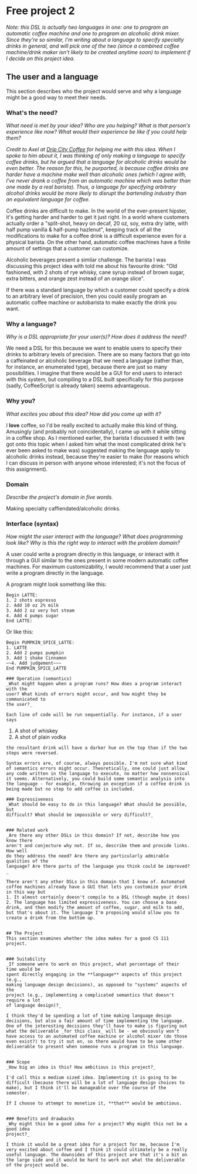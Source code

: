 # Free project 2

_Note: this DSL is actually two languages in one: one to program an automatic coffee machine and one to program an alcoholic drink mixer. Since they're so similar, I'm writing about a language to specify specialty drinks in general, and will pick one of the two (since a combined coffee machine/drink maker isn't likely to be created anytime soon) to implement if I decide on this project idea._

## The user and a language
This section describes who the project would serve and why a language might be a
good way to meet their needs.


### What's the need?
_What need is met by your idea? Who are you helping? What is that person's
experience like now? What would their experience be like if you could help 
them?_

_Credit to Axel at [Drip City Coffee](http://dripcitycoffee.com/) for helping me with this idea. When I spoke to him about it, I was thinking of only making a language to specify coffee drinks, but he argued that a language for alcoholic drinks would be even better. The reason for this, he purported, is because coffee drinks are harder have a machine make well than alcoholic ones (which I agree with, I've never drank a coffee from an automatic machine which was better than one made by a real barista). Thus, a language for specifying arbitrary alcohol drinks would be more likely to disrupt the bartending industry than an equivalent language for coffee._

Coffee drinks are difficult to make. In the world of the ever-present hipster, it's getting harder and harder to get it just right. In a world where customers actually order a "split-shot, heavy on decaf, 20 oz, soy, extra dry latte, with half pump vanilla & half-pump hazlenut", keeping track of all the modifications to make for a coffee drink is a difficult experience even for a physical barista. On the other hand, automatic coffee machines have a finite amount of settings that a customer can customize. 

Alcoholic beverages present a similar challenge. The barista I was discussing this project idea with told me about his favourite drink: "Old fashioned, with 2 shots of rye whisky, cane syrup instead of brown sugar, extra bitters, and orange zest instead of an orange slice". 

If there was a standard language by which a customer could specify a drink to an arbitrary level of precision, then you could easily program an automatic coffee machine or autobarista to make exactly the drink you want. 

### Why a language?
_Why is a DSL appropriate for your user(s)? How does it address the need?_

We need a DSL for this because we want to enable users to specify their drinks to arbitrary levels of precision. There are so many factors that go into a caffeinated or alcoholic beverage that we need a language (rather than, for instance, an enumerated type), because there are just so many possibilities. I imagine that there would be a GUI for end users to interact with this system, but compiling to a DSL built specifically for this purpose (sadly, CoffeeScript is already taken) seems advantageous. 

### Why you?
_What excites you about this idea? How did you come up with it?_

I **love** coffee, so I'd be really excited to actually make this kind of thing. Amusingly (and probably not coincidentally), I came up with it while sitting in a coffee shop. As I mentioned earlier, the barista I discussed it with (we got onto this topic when I asked him what the most complicated drink he's ever been asked to make was) suggested making the language apply to alcoholic drinks instead, because they're easier to make (for reasons which I can discuss in person with anyone whose interested; it's not the focus of this assignment).


### Domain
_Describe the project's domain in five words._

Making specialty caffiendated/alcoholic drinks.

### Interface (syntax)
_How might the user interact with the language? What does programming look 
like? Why is this the right way to interact with the problem domain?_ 

A user could write a program directly in this language, or interact with it through a GUI similar to the ones present in some modern automatic coffee machines. For maximum customizability, I would recommend that a user just write a program directly in the language.

A program might look something like this:
```
Begin LATTE:
1. 2 shots espresso
2. Add 10 oz 2% milk
3. Add 2 oz very hot steam
4. Add 4 pumps sugar
End LATTE:
```

Or like this:

```
Begin PUMPKIN_SPICE_LATTE:
1. LATTE
2. Add 2 pumps pumpkin
3. Add 1 shake Cinnamon
~~4. Add judgement~~~
End PUMPKIN_SPICE_LATTE

### Operation (semantics)
_What might happen when a program runs? How does a program interact with the
user? What kinds of errors might occur, and how might they be communicated to
the user?_

Each line of code will be run sequentially. For instance, if a user says
```
1. A shot of whiskey
2. A shot of plain vodka
```
the resultant drink will have a darker hue on the top than if the two steps were reversed. 

Syntax errors are, of course, always possible. I'm not sure what kind of semantics errors might occur. Theoretically, one could just allow any code written in the language to execute, no matter how nonsensical it seems. Alternatively, you could build some semantic analysis into the language - for example, throwing an exception if a coffee drink is being made but no step to add coffee is included.

### Expressiveness
_What should be easy to do in this language? What should be possible, but
difficult? What should be impossible or very difficult?_


### Related work
_Are there any other DSLs in this domain? If not, describe how you know there
aren't and conjecture why not. If so, describe them and provide links. How well 
do they address the need? Are there any particularly admirable qualities of the
language? Are there parts of the language you think could be improved?_

There aren't any other DSLs in this domain that I know of. Automated coffee machines already have a GUI that lets you customize your drink in this way but
1. It almost certainly doesn't compile to a DSL (though maybe it does)
2. The language has limited expressiveness. You can choose a base drink, and then modify the amount of coffee, sugar, and milk to add, but that's about it. The language I'm proposing would allow you to create a drink from the bottom up. 


## The Project
This section examines whether the idea makes for a good CS 111 project.


### Suitability
_If someone were to work on this project, what percentage of their time would be
spent directly engaging in the **language** aspects of this project (e.g.,
making language design decisions), as opposed to "systems" aspects of the
project (e.g., implementing a complicated semantics that doesn't require a lot
of language design)?_

I think they'd be spending a lot of time making language design decisions, but also a fair amount of time implementing the language. One of the interesting decisions they'll have to make is figuring out what the deliverable _for this class_ will be - we obviously won't have access to an automated coffee machine or alcohol mixer (do those even exist?) to try it out on, so there would have to be some other deliverable to present when someone runs a program in this language.


### Scope
_How big an idea is this? How ambitious is this project?_

I'd call this a medium sized idea. Implementing it is going to be difficult (because there will be a lot of language design choices to make), but I think it'll be manageable over the course of the semester.

If I choose to attempt to monetize it, **that** would be ambitious. 


### Benefits and drawbacks
_Why might this be a good idea for a project? Why might this not be a good idea 
project?_

I think it would be a great idea for a project for me, because I'm very excited about coffee and I think it could ultimately be a really useful language. The downsides of this project are that it's a bit on the large side and it would be hard to work out what the deliverable of the project would be. 


